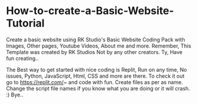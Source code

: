 # How-to-create-a-Basic-Website-Tutorial
Create a basic website using RK Studio's Basic Website Coding Pack with Images, Other pages, Youtube Videos, About me and more. Remember, This Template was created by RK Studios Not by any other creators. Ty, Have fun creating..

The Best way to get started with nice coding is Replit, Run on any time, No issues, Python, JavaScript, Html, CSS and more are there. To check it out go to
https://replit.com/~  and code with fun.
Create files as per as name. Change the script file names if you know what you are doing or it will crash. :) Bye..
